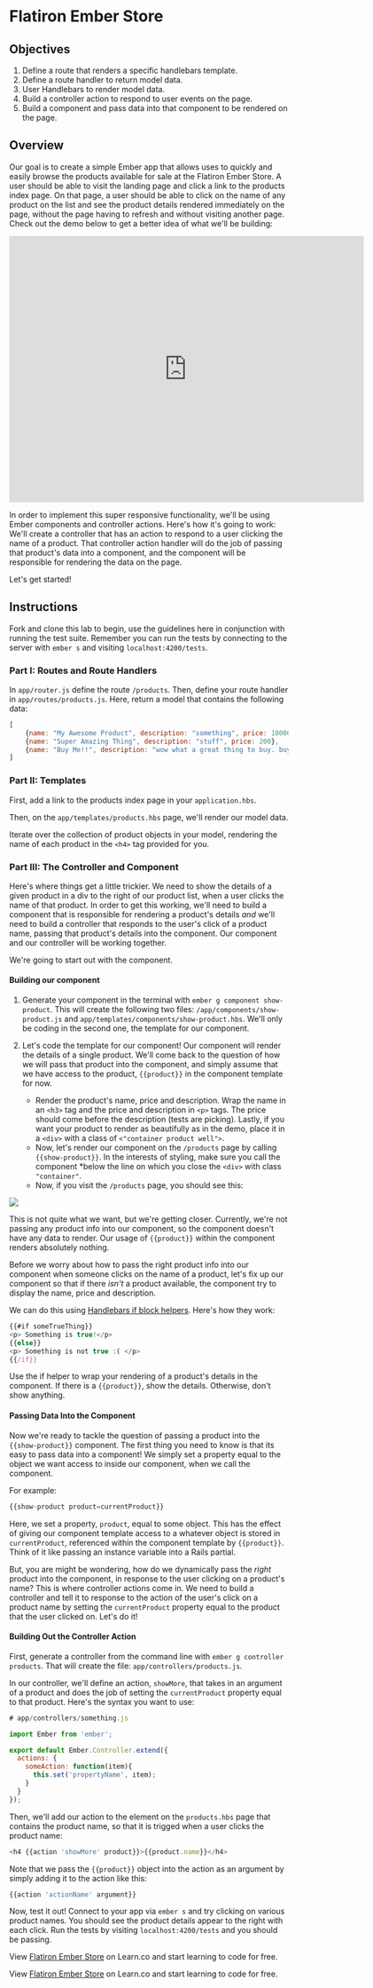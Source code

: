# Flatiron Ember Store

## Objectives

1. Define a route that renders a specific handlebars template. 
2. Define a route handler to return model data. 
3. User Handlebars to render model data.
4. Build a controller action to respond to user events on the page. 
5. Build a component and pass data into that component to be rendered on the page. 

## Overview

Our goal is to create a simple Ember app that allows uses to quickly and easily browse the products available for sale at the Flatiron Ember Store. A user should be able to visit the landing page and click a link to the products index page. On that page, a user should be able to click on the name of any product on the list and see the product details rendered immediately on the page, without the page having to refresh and without visiting another page. Check out the demo below to get a better idea of what we'll be building:

<iframe width="640" height="480" src="https://www.youtube.com/embed/oI9zoqLBKjc" frameborder="0" allowfullscreen></iframe>

In order to implement this super responsive functionality, we'll be using Ember components and controller actions. Here's how it's going to work: We'll create a controller that has an action to respond to a user clicking the name of a product. That controller action handler will do the job of passing that product's data into a component, and the component will be responsible for rendering the data on the page. 

Let's get started!

## Instructions

Fork and clone this lab to begin, use the guidelines here in conjunction with running the test suite. Remember you can run the tests by connecting to the server with `ember s` and visiting `localhost:4200/tests`. 

### Part I: Routes and Route Handlers

In `app/router.js` define the route `/products`. Then, define your route handler in `app/routes/products.js`. Here, return a model that contains the following data:

```javascript
[
    {name: "My Awesome Product", description: "something", price: 10000}, 
    {name: "Super Amazing Thing", description: "stuff", price: 200},
    {name: "Buy Me!!", description: "wow what a great thing to buy. buy this thing!", price: 525}
]
```

### Part II: Templates

First, add a link to the products index page in your `application.hbs`. 

Then, on the `app/templates/products.hbs` page, we'll render our model data. 

Iterate over the collection of product objects in your model, rendering the name of each product in the `<h4>` tag provided for you. 

### Part III: The Controller and Component

Here's where things get a little trickier. We need to show the details of a given product in a div to the right of our product list, when a user clicks the name of that product. In order to get this working, we'll need to build a component that is responsible for rendering a product's details *and* we'll need to build a controller that responds to the user's click of a product name, passing that product's details into the component. Our component and our controller will be working together. 

We're going to start out with the component. 

#### Building our component

1. Generate your component in the terminal with `ember g component show-product`. This will create the following two files: `/app/components/show-product.js` and `app/templates/components/show-product.hbs`. We'll only be coding in the second one, the template for our component. 
2. Let's code the template for our component! Our component will render the details of a single product. We'll come back to the question of how we will pass that product into the component, and simply assume that we have access to the product, `{{product}}` in the component template for now. 

    * Render the product's name, price and description. Wrap the name in an `<h3>` tag and the price and description in `<p>` tags. The price should come before the description (tests are picking). Lastly, if you want your product to render as beautifully as in the demo, place it in a `<div>` with a class of `<"container product well">`. 
    * Now, let's render our component on the `/products` page by calling `{{show-product}}`. In the interests of styling, make sure you call the component *below the line on which you close the `<div>` with class `"container"`. 
    * Now, if you visit the `/products` page, you should see this:

![](http://readme-pics.s3.amazonaws.com/%20ember-component-pic-1.png)

This is not quite what we want, but we're getting closer. Currently, we're not passing any product info into our component, so the component doesn't have any data to render. Our usage of `{{product}}` within the component renders absolutely nothing. 

Before we worry about how to pass the right product info into our component when someone clicks on the name of a product, let's fix up our component so that if there *isn't* a product available, the component try to display the name, price and description. 

We can do this using [Handlebars if block helpers](http://handlebarsjs.com/builtin_helpers.html). Here's how they work: 

```javascript
{{#if someTrueThing}}
<p> Something is true!</p>
{{else}}
<p> Something is not true :( </p>
{{/if}}
```

Use the if helper to wrap your rendering of a product's details in the component. If there is a `{{product}}`, show the details. Otherwise, don't show anything. 

#### Passing Data Into the Component

Now we're ready to tackle the question of passing a product into the `{{show-product}}` component. The first thing you need to know is that its easy to pass data into a component! We simply set a property equal to the object we want access to inside our component, when we call the component. 

For example:

```javascript
{{show-product product=currentProduct}}
```

Here, we set a property, `product`, equal to some object. This has the effect of giving our component template access to a whatever object is stored in `currentProduct`, referenced within the component template by `{{product}}`. Think of it like passing an instance variable into a Rails partial. 

But, you are might be wondering, how do we dynamically pass the *right* product into the component, in response to the user clicking on a product's name? This is where controller actions come in. We need to build a controller and tell it to response to the action of the user's click on a product name by setting the `currentProduct` property equal to the product that the user clicked on. Let's do it!

#### Building Out the Controller Action

First, generate a controller from the command line with `ember g controller products`. That will create the file: `app/controllers/products.js`. 

In our controller, we'll define an action, `showMore`, that takes in an argument of a product and does the job of setting the `currentProduct` property equal to that product. Here's the syntax you want to use:

```javascript
# app/controllers/something.js

import Ember from 'ember';

export default Ember.Controller.extend({
  actions: {
    someAction: function(item){
      this.set('propertyName', item);
    }
  }
});

```

Then, we'll add our action to the element on the `products.hbs` page that contains the product name, so that it is trigged when a user clicks the product name:

```javascript
<h4 {{action 'showMore' product}}>{{product.name}}</h4>
```

Note that we pass the `{{product}}` object into the action as an argument by simply adding it to the action like this:

```javascript
{{action 'actionName' argument}}
```

Now, test it out! Connect to your app via `ember s` and try clicking on various product names. You should see the product details appear to the right with each click. Run the tests by visiting `localhost:4200/tests` and you should be passing. 



















<p data-visibility='hidden'>View <a href='https://learn.co/lessons/flatiron-ember-store' title='Flatiron Ember Store'>Flatiron Ember Store</a> on Learn.co and start learning to code for free.</p>

<p class='util--hide'>View <a href='https://learn.co/lessons/flatiron-ember-store'>Flatiron Ember Store</a> on Learn.co and start learning to code for free.</p>
